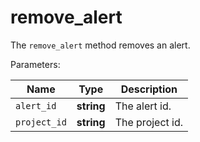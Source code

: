# remove_alert

The `remove_alert` method removes an alert.

  Parameters:

__Name__ | __Type__ | __Description__
--- | --- | --- | 
`alert_id` | __string__ | The alert id.
`project_id` | __string__ | The project id.


